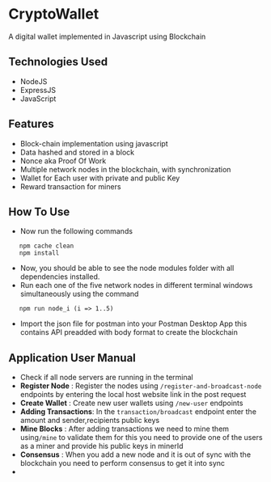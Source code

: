 # CryptoWallet
A digital wallet implemented in Javascript using Blockchain

## Technologies Used

 - NodeJS
 - ExpressJS
 - JavaScript

 ## Features
 
 - Block-chain implementation using javascript
 - Data hashed and stored in a block
 - Nonce aka Proof Of Work
 - Multiple network nodes in the blockchain, with synchronization
 - Wallet for Each user with private and public Key
 - Reward transaction for miners

 ## How To Use
- Now run the following commands 
```
   npm cache clean
   npm install
```

- Now, you should be able to see the node modules folder with all dependencies installed.
- Run each one of the five network nodes in different terminal windows simultaneously using the command
```
   npm run node_i (i => 1..5)
```
- Import the json file for postman into your Postman Desktop App this contains API preadded with body format to create the blockchain

## Application User Manual
- Check if all node servers are running in the terminal
- **Register Node** : Register the nodes using `/register-and-broadcast-node` endpoints by entering the local host website link in the post request
- **Create Wallet** : Create new user wallets using `/new-user` endpoints
- **Adding Transactions**: In the `transaction/broadcast` endpoint enter the amount and sender,recipients public keys
- **Mine Blocks** : After adding transactions we need to mine them using`/mine` to validate them for this you need to provide one of the users as a miner and provide his public keys in minerId
-  **Consensus** : When you add a new node  and it is out of sync with the blockchain you need to perform consensus to get it into sync
-  



